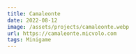 ```yaml
---
title: Camaleonte
date: 2022-08-12
image: /assets/projects/camaleonte.webp
url: https://camaleonte.micvolo.com
tags: Minigame
---
```



